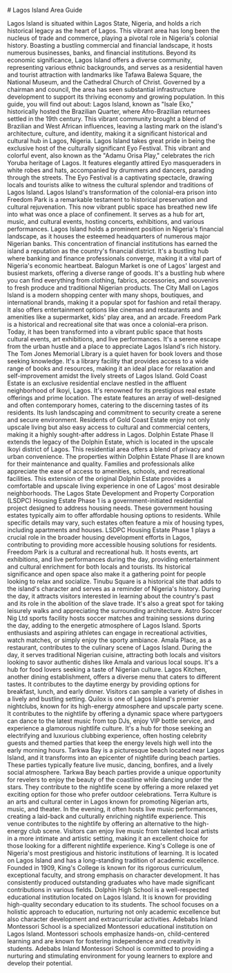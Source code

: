 \# Lagos Island Area Guide

Lagos Island is situated within Lagos State, Nigeria, and holds a rich historical legacy as the heart of Lagos. This vibrant area has long been the nucleus of trade and commerce, playing a pivotal role in Nigeria's colonial history. Boasting a bustling commercial and financial landscape, it hosts numerous businesses, banks, and financial institutions. Beyond its economic significance, Lagos Island offers a diverse community, representing various ethnic backgrounds, and serves as a residential haven and tourist attraction with landmarks like Tafawa Balewa Square, the National Museum, and the Cathedral Church of Christ. Governed by a chairman and council, the area has seen substantial infrastructure development to support its thriving economy and growing population. In this guide, you will find out about: Lagos Island, known as "Isale Eko," historically hosted the Brazilian Quarter, where Afro\-Brazilian returnees settled in the 19th century. This vibrant community brought a blend of Brazilian and West African influences, leaving a lasting mark on the island's architecture, culture, and identity, making it a significant historical and cultural hub in Lagos, Nigeria. Lagos Island takes great pride in being the exclusive host of the culturally significant Eyo Festival. This vibrant and colorful event, also known as the "Adamu Orisa Play," celebrates the rich Yoruba heritage of Lagos. It features elegantly attired Eyo masqueraders in white robes and hats, accompanied by drummers and dancers, parading through the streets. The Eyo Festival is a captivating spectacle, drawing locals and tourists alike to witness the cultural splendor and traditions of Lagos Island. Lagos Island's transformation of the colonial\-era prison into Freedom Park is a remarkable testament to historical preservation and cultural rejuvenation. This now vibrant public space has breathed new life into what was once a place of confinement. It serves as a hub for art, music, and cultural events, hosting concerts, exhibitions, and various performances. Lagos Island holds a prominent position in Nigeria's financial landscape, as it houses the esteemed headquarters of numerous major Nigerian banks. This concentration of financial institutions has earned the island a reputation as the country's financial district. It's a bustling hub where banking and finance professionals converge, making it a vital part of Nigeria's economic heartbeat. Balogun Market is one of Lagos' largest and busiest markets, offering a diverse range of goods. It's a bustling hub where you can find everything from clothing, fabrics, accessories, and souvenirs to fresh produce and traditional Nigerian products. The City Mall on Lagos Island is a modern shopping center with many shops, boutiques, and international brands, making it a popular spot for fashion and retail therapy. It also offers entertainment options like cinemas and restaurants and amenities like a supermarket, kids' play area, and an arcade. Freedom Park is a historical and recreational site that was once a colonial\-era prison. Today, it has been transformed into a vibrant public space that hosts cultural events, art exhibitions, and live performances. It's a serene escape from the urban hustle and a place to appreciate Lagos Island's rich history. The Tom Jones Memorial Library is a quiet haven for book lovers and those seeking knowledge. It's a library facility that provides access to a wide range of books and resources, making it an ideal place for relaxation and self\-improvement amidst the lively streets of Lagos Island. Gold Coast Estate is an exclusive residential enclave nestled in the affluent neighborhood of Ikoyi, Lagos. It's renowned for its prestigious real estate offerings and prime location. The estate features an array of well\-designed and often contemporary homes, catering to the discerning tastes of its residents. Its lush landscaping and commitment to security create a serene and secure environment. Residents of Gold Coast Estate enjoy not only upscale living but also easy access to cultural and commercial centers, making it a highly sought\-after address in Lagos. Dolphin Estate Phase II extends the legacy of the Dolphin Estate, which is located in the upscale Ikoyi district of Lagos. This residential area offers a blend of privacy and urban convenience. The properties within Dolphin Estate Phase II are known for their maintenance and quality. Families and professionals alike appreciate the ease of access to amenities, schools, and recreational facilities. This extension of the original Dolphin Estate provides a comfortable and upscale living experience in one of Lagos' most desirable neighborhoods. The Lagos State Development and Property Corporation (LSDPC) Housing Estate Phase 1 is a government\-initiated residential project designed to address housing needs. These government housing estates typically aim to offer affordable housing options to residents. While specific details may vary, such estates often feature a mix of housing types, including apartments and houses. LSDPC Housing Estate Phase 1 plays a crucial role in the broader housing development efforts in Lagos, contributing to providing more accessible housing solutions for residents. Freedom Park is a cultural and recreational hub. It hosts events, art exhibitions, and live performances during the day, providing entertainment and cultural enrichment for both locals and tourists. Its historical significance and open space also make it a gathering point for people looking to relax and socialize. Tinubu Square is a historical site that adds to the island's character and serves as a reminder of Nigeria's history. During the day, it attracts visitors interested in learning about the country's past and its role in the abolition of the slave trade. It's also a great spot for taking leisurely walks and appreciating the surrounding architecture. Astro Soccer Nig Ltd sports facility hosts soccer matches and training sessions during the day, adding to the energetic atmosphere of Lagos Island. Sports enthusiasts and aspiring athletes can engage in recreational activities, watch matches, or simply enjoy the sporty ambiance. Amala Place, as a restaurant, contributes to the culinary scene of Lagos Island. During the day, it serves traditional Nigerian cuisine, attracting both locals and visitors looking to savor authentic dishes like Amala and various local soups. It's a hub for food lovers seeking a taste of Nigerian culture. Lagos Kitchen, another dining establishment, offers a diverse menu that caters to different tastes. It contributes to the daytime energy by providing options for breakfast, lunch, and early dinner. Visitors can sample a variety of dishes in a lively and bustling setting. Quilox is one of Lagos Island's premier nightclubs, known for its high\-energy atmosphere and upscale party scene. It contributes to the nightlife by offering a dynamic space where partygoers can dance to the latest music from top DJs, enjoy VIP bottle service, and experience a glamorous nightlife culture. It's a hub for those seeking an electrifying and luxurious clubbing experience, often hosting celebrity guests and themed parties that keep the energy levels high well into the early morning hours. Tarkwa Bay is a picturesque beach located near Lagos Island, and it transforms into an epicenter of nightlife during beach parties. These parties typically feature live music, dancing, bonfires, and a lively social atmosphere. Tarkwa Bay beach parties provide a unique opportunity for revelers to enjoy the beauty of the coastline while dancing under the stars. They contribute to the nightlife scene by offering a more relaxed yet exciting option for those who prefer outdoor celebrations. Terra Kulture is an arts and cultural center in Lagos known for promoting Nigerian arts, music, and theater. In the evening, it often hosts live music performances, creating a laid\-back and culturally enriching nightlife experience. This venue contributes to the nightlife by offering an alternative to the high\-energy club scene. Visitors can enjoy live music from talented local artists in a more intimate and artistic setting, making it an excellent choice for those looking for a different nightlife experience. King's College is one of Nigeria's most prestigious and historic institutions of learning. It is located on Lagos Island and has a long\-standing tradition of academic excellence. Founded in 1909, King's College is known for its rigorous curriculum, exceptional faculty, and strong emphasis on character development. It has consistently produced outstanding graduates who have made significant contributions in various fields. Dolphin High School is a well\-respected educational institution located on Lagos Island. It is known for providing high\-quality secondary education to its students. The school focuses on a holistic approach to education, nurturing not only academic excellence but also character development and extracurricular activities. Adebabs Inland Montessori School is a specialized Montessori educational institution on Lagos Island. Montessori schools emphasize hands\-on, child\-centered learning and are known for fostering independence and creativity in students. Adebabs Inland Montessori School is committed to providing a nurturing and stimulating environment for young learners to explore and develop their potential.